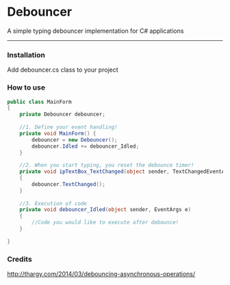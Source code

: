 # Debouncer
A simple typing debouncer implementation for C# applications

---

### Installation
Add debouncer.cs class to your project

### How to use


```cs
public class MainForm
{	
	private Debouncer debouncer;
	
    //1. Define your event handling!
	private void MainForm() {
		debouncer = new Debouncer();
		debouncer.Idled += debouncer_Idled;
	}
	
    //2. When you start typing, you reset the debounce timer!
	private void ipTextBox_TextChanged(object sender, TextChangedEventArgs e)
	{
		debouncer.TextChanged();
	}
	
    //3. Execution of code
	private void debouncer_Idled(object sender, EventArgs e)
	{
		//Code you would like to execute after debounce!
	}
	
}
```
### Credits

http://thargy.com/2014/03/debouncing-asynchronous-operations/
